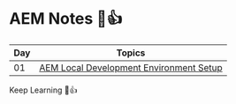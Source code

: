 # AEM Notes 🩷👍

| Day |   Topics     | 
| ----- | :------------------: |
| 01    |  [ AEM Local Development Environment Setup](./AEM-Notes/Aem_Setup.md) |


Keep Learning 🩷👍
